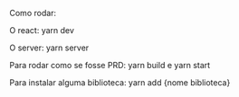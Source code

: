 Como rodar:

O react: yarn dev

O server: yarn server

Para rodar como se fosse PRD: yarn build  e yarn start

Para instalar alguma biblioteca: yarn add {nome biblioteca}
